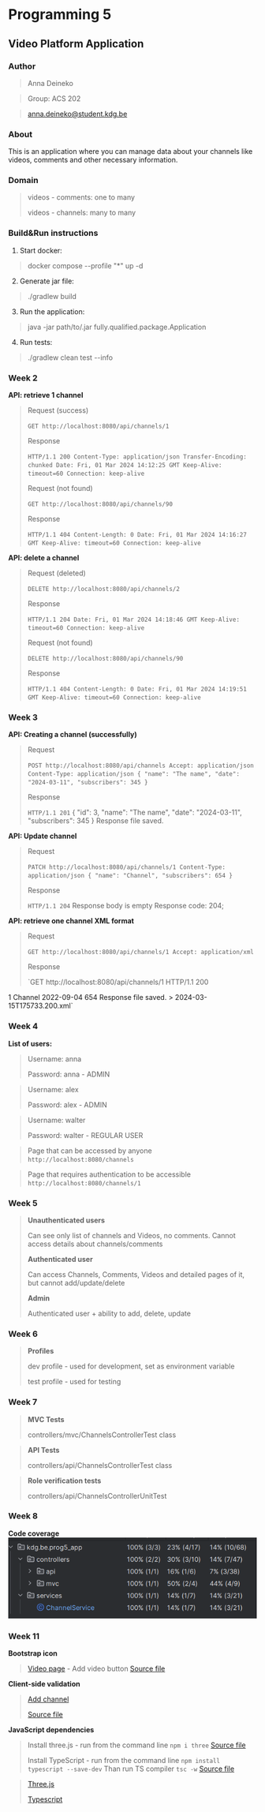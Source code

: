 # Programming 5

## Video Platform Application

### Author

> Anna Deineko

> Group: ACS 202

> anna.deineko@student.kdg.be

### About

This is an application where you can manage data about your channels like videos, comments and other necessary
information.

### Domain

> videos - comments: one to many
>
> videos - channels: many to many
>

### Build&Run instructions

1. Start docker:

> docker compose --profile "*" up -d

2. Generate jar file:

> ./gradlew build

3. Run the application:

> java -jar path/to/.jar fully.qualified.package.Application

4. Run tests:

> ./gradlew clean test --info

### Week 2

**API: retrieve 1 channel**
> Request (success)
>
>`GET http://localhost:8080/api/channels/1`
>
> Response
>
>`HTTP/1.1 200
Content-Type: application/json
Transfer-Encoding: chunked
Date: Fri, 01 Mar 2024 14:12:25 GMT
Keep-Alive: timeout=60
Connection: keep-alive`
>
> Request (not found)
>
> `GET http://localhost:8080/api/channels/90`
>
> Response
>
> `HTTP/1.1 404
Content-Length: 0
Date: Fri, 01 Mar 2024 14:16:27 GMT
Keep-Alive: timeout=60
Connection: keep-alive`
>
**API: delete a channel**
> Request (deleted)
>
>`DELETE http://localhost:8080/api/channels/2`
>
> Response
>
>`HTTP/1.1 204
Date: Fri, 01 Mar 2024 14:18:46 GMT
Keep-Alive: timeout=60
Connection: keep-alive`
>
> Request (not found)
>
> `DELETE http://localhost:8080/api/channels/90`
>
> Response
>
> `HTTP/1.1 404
Content-Length: 0
Date: Fri, 01 Mar 2024 14:19:51 GMT
Keep-Alive: timeout=60
Connection: keep-alive`
>

### Week 3

**API: Creating a channel (successfully)**
> Request
>
> `POST http://localhost:8080/api/channels
Accept: application/json
Content-Type: application/json
{
"name": "The name",
"date": "2024-03-11",
"subscribers": 345
}`
>
> Response
>
> `HTTP/1.1 201`
> {
"id": 3,
"name": "The name",
"date": "2024-03-11",
"subscribers": 345
> }
> Response file saved.
>
**API: Update channel**
> Request
>
>`PATCH http://localhost:8080/api/channels/1
Content-Type: application/json
{
"name": "Channel",
"subscribers": 654
}`
>
> Response
>
> `HTTP/1.1 204`
> Response body is empty Response code: 204;
>
>
**API: retrieve one channel XML format**
> Request
>
>`GET http://localhost:8080/api/channels/1
> Accept: application/xml`
>
> Response
>
> `GET http://localhost:8080/api/channels/1
HTTP/1.1 200
<ChannelDto>
<id>1</id>
<name>Channel</name>
<date>2022-09-04</date>
<subscribers>654</subscribers>
</ChannelDto>
Response file saved.
> 2024-03-15T175733.200.xml`

### Week 4

**List of users:**
> Username: anna
>
>Password: anna - ADMIN

> Username: alex
>
>Password: alex - ADMIN

> Username: walter
>
>Password: walter - REGULAR USER

> Page that can be accessed by anyone
> `http://localhost:8080/channels`

> Page that requires authentication to be accessible
> `http://localhost:8080/channels/1`

### Week 5

> **Unauthenticated users**
>
> Can see only list of channels and Videos,
> no comments. Cannot access details about channels/comments
>
> **Authenticated user**
>
> Can access Channels, Comments, Videos and detailed pages of it, but cannot add/update/delete
>
> **Admin**
>
> Authenticated user + ability to add, delete, update

### Week 6

>
> **Profiles**
>
> dev profile - used for development, set as environment variable
>
> test profile - used for testing

### Week 7

> **MVC Tests**
>
> controllers/mvc/ChannelsControllerTest class

> **API Tests**
>
> controllers/api/ChannelsControllerTest class

> **Role verification tests**
>
> controllers/api/ChannelsControllerUnitTest
> 
### Week 8
**Code coverage**
![Screenshot](Screenshot.png)
### Week 11
**Bootstrap icon**
>[Video page](http://localhost:8080/videos) - Add video button
>[Source file](src/main/resources/templates/video/AddVideos.html)

**Client-side validation**
>[Add channel](http://localhost:8080/videos/add)
>
> [Source file](src/main/js/addChannel.js)

**JavaScript dependencies**
>Install three.js - run from the command line `npm i three`
>[Source file](src/main/js/main.js)
> 
> Install TypeScript - run from the command line `npm install typescript --save-dev`
>Than run TS compiler `tsc -w`
> [Source file](script/comments.ts)

>[Three.js](http://localhost:8080/)
> 
> [Typescript](http://localhost:8080/comments)
